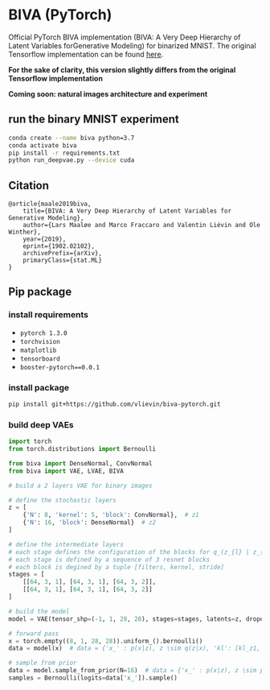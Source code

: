 # BIVA (PyTorch)

Official PyTorch BIVA implementation (BIVA: A Very Deep Hierarchy of Latent Variables forGenerative Modeling) for binarized MNIST. The original Tensorflow implementation can be found [here](https://github.com/larsmaaloee/BIVA).

**For the sake of clarity, this version slightly differs from the original Tensorflow implementation**

**Coming soon: natural images architecture and experiment**


## run the binary MNIST experiment

```bash
conda create --name biva python=3.7
conda activate biva
pip install -r requirements.txt
python run_deepvae.py --device cuda
```

## Citation

```
@article{maale2019biva,
    title={BIVA: A Very Deep Hierarchy of Latent Variables for Generative Modeling},
    author={Lars Maaløe and Marco Fraccaro and Valentin Liévin and Ole Winther},
    year={2019},
    eprint={1902.02102},
    archivePrefix={arXiv},
    primaryClass={stat.ML}
}
```

## Pip package

### install requirements

* `pytorch 1.3.0`
* `torchvision`
* `matplotlib`
* `tensorboard`
* `booster-pytorch==0.0.1`

### install package

```bash
pip install git+https://github.com/vlievin/biva-pytorch.git
```

### build deep VAEs

```python
import torch
from torch.distributions import Bernoulli

from biva import DenseNormal, ConvNormal
from biva import VAE, LVAE, BIVA

# build a 2 layers VAE for binary images

# define the stochastic layers
z = [
    {'N': 8, 'kernel': 5, 'block': ConvNormal},  # z1
    {'N': 16, 'block': DenseNormal}  # z2
]

# define the intermediate layers
# each stage defines the configuration of the blocks for q_(z_{l} | z_{l-1}) and p_(z_{l-1} | z_{l})
# each stage is defined by a sequence of 3 resnet blocks
# each block is degined by a tuple [filters, kernel, stride]
stages = [
    [[64, 3, 1], [64, 3, 1], [64, 3, 2]],
    [[64, 3, 1], [64, 3, 1], [64, 3, 2]]
]

# build the model
model = VAE(tensor_shp=(-1, 1, 28, 28), stages=stages, latents=z, dropout=0.5)

# forward pass
x = torch.empty((8, 1, 28, 28)).uniform_().bernoulli()
data = model(x)  # data = {'x_' : p(x|z), z \sim q(z|x), 'kl': [kl_z1, kl_z2]}

# sample from prior
data = model.sample_from_prior(N=16)  # data = {'x_' : p(x|z), z \sim p(z)}
samples = Bernoulli(logits=data['x_']).sample()
```
